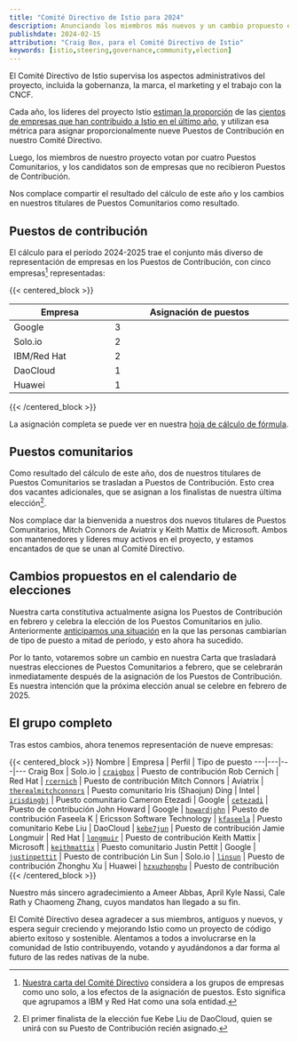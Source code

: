 ```yaml
---
title: "Comité Directivo de Istio para 2024"
description: Anunciando los miembros más nuevos y un cambio propuesto en el calendario de elecciones.
publishdate: 2024-02-15
attribution: "Craig Box, para el Comité Directivo de Istio"
keywords: [istio,steering,governance,community,election]
---
```


El Comité Directivo de Istio supervisa los aspectos administrativos del proyecto, incluida la gobernanza, la marca, el marketing y el trabajo con la CNCF.

Cada año, los líderes del proyecto Istio [estiman la proporción](https://github.com/istio/community/blob/master/steering/CONTRIBUTION-FORMULA.md) de las [cientos de empresas que han contribuido a Istio en el último año](https://istio.devstats.cncf.io/d/5/companies-table?orgId=1&var-period_name=Last%20year&var-metric=contributions), y utilizan esa métrica para asignar proporcionalmente nueve Puestos de Contribución en nuestro Comité Directivo.

Luego, los miembros de nuestro proyecto votan por cuatro Puestos Comunitarios, y los candidatos son de empresas que no recibieron Puestos de Contribución.

Nos complace compartir el resultado del cálculo de este año y los cambios en nuestros titulares de Puestos Comunitarios como resultado.

## Puestos de contribución

El cálculo para el período 2024-2025 trae el conjunto más diverso de representación de empresas en los Puestos de Contribución, con cinco empresas[^1] representadas:

{{< centered_block >}}
<table style="display: table">
    <thead>
        <tr>
            <th>Empresa</th>
            <th>Asignación de puestos</th>
        </tr>
    </thead>
    <tbody>
        <tr>
            <td>Google</td>
            <td>3</td>
        </tr>
        <tr>
            <td>Solo.io</td>
            <td>2</td>
        </tr>
        <tr>
            <td>IBM/Red Hat</td>
            <td>2</td>
        </tr>
        <tr>
            <td>DaoCloud</td>
            <td>1</td>
        </tr>
        <tr>
            <td>Huawei</td>
            <td>1</td>
        </tr>
    </tbody>
</table>
{{< /centered_block >}}

La asignación completa se puede ver en nuestra [hoja de cálculo de fórmula](https://docs.google.com/spreadsheets/d/1OIwf11xdL3VHi18uhOnHMwQnlXBS22vvhL0m1qraIds/edit#gid=1365082320).

## Puestos comunitarios

Como resultado del cálculo de este año, dos de nuestros titulares de Puestos Comunitarios se trasladan a Puestos de Contribución. Esto crea dos vacantes adicionales, que se asignan a los finalistas de nuestra última elección[^2].

Nos complace dar la bienvenida a nuestros dos nuevos titulares de Puestos Comunitarios, Mitch Connors de Aviatrix y Keith Mattix de Microsoft. Ambos son mantenedores y líderes muy activos en el proyecto, y estamos encantados de que se unan al Comité Directivo.

## Cambios propuestos en el calendario de elecciones

Nuestra carta constitutiva actualmente asigna los Puestos de Contribución en febrero y celebra la elección de los Puestos Comunitarios en julio. Anteriormente [anticipamos una situación](https://github.com/istio/community/pull/609#issuecomment-877302152) en la que las personas cambiarían de tipo de puesto a mitad de período, y esto ahora ha sucedido.

Por lo tanto, votaremos sobre un cambio en nuestra Carta que trasladará nuestras elecciones de Puestos Comunitarios a febrero, que se celebrarán inmediatamente después de la asignación de los Puestos de Contribución. Es nuestra intención que la próxima elección anual se celebre en febrero de 2025.

## El grupo completo

Tras estos cambios, ahora tenemos representación de nueve empresas:

{{< centered_block >}}
Nombre | Empresa | Perfil | Tipo de puesto
---|---|---|---
Craig Box | Solo.io | [`craigbox`](https://github.com/craigbox) | Puesto de contribución
Rob Cernich | Red Hat | [`rcernich`](https://github.com/rcernich) | Puesto de contribución
Mitch Connors | Aviatrix | [`therealmitchconnors`](https://github.com/therealmitchconnors) | Puesto comunitario
Iris (Shaojun) Ding | Intel | [`irisdingbj`](https://github.com/irisdingbj) | Puesto comunitario
Cameron Etezadi | Google | [`cetezadi`](https://github.com/cetezadi) | Puesto de contribución
John Howard | Google | [`howardjohn`](https://github.com/howardjohn) | Puesto de contribución
Faseela K | Ericsson Software Technology | [`kfaseela`](https://github.com/kfaseela) | Puesto comunitario
Kebe Liu | DaoCloud | [`kebe7jun`](https://github.com/kebe7jun) | Puesto de contribución
Jamie Longmuir | Red Hat | [`longmuir`](https://github.com/longmuir) | Puesto de contribución
Keith Mattix | Microsoft | [`keithmattix`](https://github.com/keithmattix) | Puesto comunitario
Justin Pettit | Google | [`justinpettit`](https://github.com/justinpettit) | Puesto de contribución
Lin Sun | Solo.io | [`linsun`](https://github.com/linsun) | Puesto de contribución
Zhonghu Xu | Huawei | [`hzxuzhonghu`](https://github.com/hzxuzhonghu) | Puesto de contribución
{{< /centered_block >}}

Nuestro más sincero agradecimiento a Ameer Abbas, April Kyle Nassi, Cale Rath y Chaomeng Zhang, cuyos mandatos han llegado a su fin.

El Comité Directivo desea agradecer a sus miembros, antiguos y nuevos, y espera seguir creciendo y mejorando Istio como un proyecto de código abierto exitoso y sostenible. Alentamos a todos a involucrarse en la comunidad de Istio contribuyendo, votando y ayudándonos a dar forma al futuro de las redes nativas de la nube.

[^1]: [Nuestra carta del Comité Directivo](https://github.com/istio/community/blob/master/steering/CHARTER.md#membership-and-voting) considera a los grupos de empresas como uno solo, a los efectos de la asignación de puestos. Esto significa que agrupamos a IBM y Red Hat como una sola entidad.
[^2]: El primer finalista de la elección fue Kebe Liu de DaoCloud, quien se unirá con su Puesto de Contribución recién asignado.
